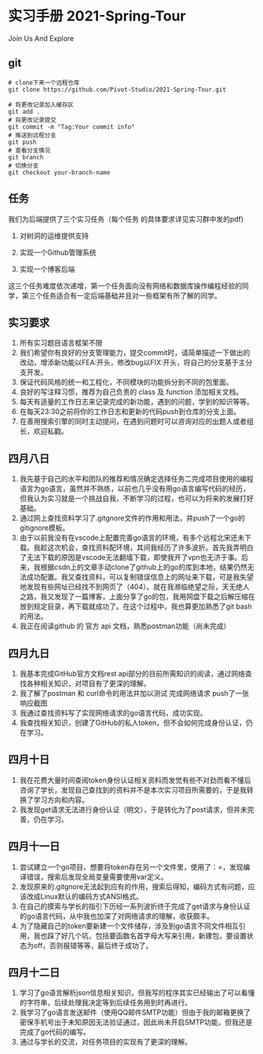 # 实习手册 2021-Spring-Tour
Join Us And Explore
## git
```shell
# clone下来一个远程仓库
git clone https://github.com/Pivot-Studio/2021-Spring-Tour.git

# 将更改记录加入缓存区
git add .
# 将更改记录提交
git commit -m "Tag:Your commit info"
# 推送到远程分支
git push
# 查看分支情况
git branch
# 切换分支
git checkout your-branch-name
```

## 任务

我们为后端提供了三个实习任务（每个任务 的具体要求详见实习群中发的pdf)

1. 对树洞的运维提供支持

2. 实现一个Github管理系统

3. 实现一个博客后端

  
这三个任务难度依次递增，第一个任务面向没有网络和数据库操作编程经验的同学，第三个任务适合有一定后端基础并且对一些框架有所了解的同学。

## 实习要求

1. 所有实习题目语言框架不限
2. 我们希望你有良好的分支管理能力，提交commit时，请简单描述一下做出的改动，增添新功能以FEA:开头，修改bug以FIX:开头，将自己的分支基于主分支开发。
3. 保证代码风格的统一和工程化，不同模块的功能拆分到不同的包里面。
4. 良好的写注释习惯，推荐为自己负责的 class 及 function 添加相关文档。
5. 每天有适量的工作日志来记录完成的新功能，遇到的问题，学到的知识等等。
6. 在每天23:30之前将你的工作日志和更新的代码push到仓库的分支上面。
7. 在善用搜索引擎的同时主动提问，在遇到问题时可以咨询对应的出题人或者组长，欢迎私戳。

## 四月八日

1. 我先基于自己的水平和团队的推荐和情况确定选择任务二完成项目使用的编程语言为go语言，虽然并不熟练，以前也几乎没有用go语言编写代码的经历，但我认为实习就是一个挑战自我，不断学习的过程，也可以为将来的发展打好基础。
2. 通过网上查找资料学习了.gitgnore文件的作用和用法，并push了一个go的gitignore模板。
3. 由于以前我没有在vscode上配置完善go语言的环境，有多个远程北宋还未下载。我趁这次机会，查找资料配环境，其间我经历了许多波折。首先我弄明白了无法下载的原因是vscode无法翻墙下载，即使我开了vpn也无济于事。后来，我根据csdn上的文章手动clone了github上的go的库到本地，结果仍然无法成功配置。我又查找资料，可以复制错误信息上的网址来下载，可是我失望地发现有些网址已经找不到网页了（404）。就在我濒临绝望之际，天无绝人之路，我又发现了一篇博客，上面分享了go的包，我用网盘下载之后解压缩在放到规定目录，再下载就成功了。在这个过程中，我也算更加熟悉了git bash的用法。
4. 我正在阅读github 的 官方 api 文档，熟悉postman功能（尚未完成）

##  四月九日

1. 我基本完成GitHub官方文档rest api部分的目前所需知识的阅读，通过网络查找各种相关知识，对项目有了更深的理解。
2. 我了解了postman 和 curl命令的用法并加以测试 完成网络请求 push了一张响应截图
3. 我通过查找资料写了实现网络请求的go语言代码，成功实现。
4. 我查找相关知识，创建了GitHub的私人token，但不会如何完成身份认证，仍在学习。
## 四月十日
1. 我在花费大量时间查阅token身份认证相关资料而发觉有些不对劲而看不懂后咨询了学长，发现自己查找到的资料并不是本次实习项目所需要的，于是我转换了学习方向和内容。
2. 我发现get请求无法进行身份认证（明文），于是转化为了post请求，但并未完善，仍在学习。
## 四月十一日
1. 尝试建立一个go项目，想要将token存在另一个文件里，使用了：=，发现编译错误，搜索后发现全局变量需要使用var定义。
2. 发现原来的.gitgnore无法起到应有的作用，搜索后得知，编码方式有问题，应该改成Linux默认的编码方式ANSI格式。
3. 在自己的摸索与学长的指引下历经一系列波折终于完成了get请求与身份认证的go语言代码，从中我也加深了对网络请求的理解，收获颇丰。
4. 为了隐藏自己的token要新建一个文件储存，涉及到go语言不同文件相互引用，我也踩了好几个坑，包括要函数名首字母大写来引用，新建包，要设置状态为off，否则报错等等，最后终于成功了。
## 四月十二日
1. 学习了go语言解析json信息相关知识，但我写的程序其实已经输出了可以看懂的字符串，后续处理我决定等到后续任务用到时再进行。
2. 我学习了go语言发送邮件（使用QQ邮件SMTP功能）但由于我的邮箱更换了密保手机号出于未知原因无法验证通过，因此尚未开启SMTP功能，但我还是完成了go代码的编写。
3. 通过与学长的交流，对任务项目的实现有了更深的理解。
